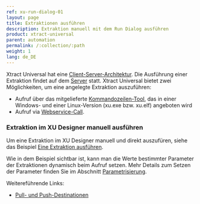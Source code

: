 ```yaml
---
ref: xu-run-dialog-01
layout: page
title: Extraktionen ausführen
description: Extraktion manuell mit dem Run Dialog ausführen
product: xtract-universal
parent: automation
permalink: /:collection/:path
weight: 1
lang: de_DE
---
```


Xtract Universal hat eine [Client-Server-Architektur](./einfuehrung).
Die Ausführung einer Extraktion findet auf dem [Server](./server) statt. Xtract Universal bietet zwei Möglichkeiten, um eine angelegte Extraktion auszuführen:
- Aufruf über das mitgelieferte [Kommandozeilen-Tool](./call-via-commandline), das in einer Windows- und einer Linux-Version (xu.exe bzw. xu.elf) angeboten wird  
- Aufruf via [Webservice-Call](./call-via-webservice).  

### Extraktion im XU Designer manuell ausführen 
Um eine Extraktion im XU Designer manuell und direkt auszufüren, siehe das Beispiel [Eine Extraktion ausführen](./erste-schritte/eine-extraktion-ausfuehren). 

Wie in dem Beispiel sichtbar ist, kann man die Werte bestimmter Parameter der Extraktionen dynamisch beim Aufruf setzen. Mehr Details zum Setzen der Parameter finden Sie im Abschnitt [Parametrisierung](./xu-parameter).

<!---
Offene Frage und Vorschläge von YW:
- Ich fände einen Verlgeich, Vor-/Nachteile zwischen Anstarten der Extraktion via xu.exe vs. http-Webservice sehr hilfreich
- Frage: Was passiert, wenn man dieselbe Extraktione mehrfach anstartet?
- Wieviele Extraktionen können gleichzeitig ausgeführt werden?
-->

Weitereführende Links:
- [Pull- und Push-Destinationen ](./xu-destinationen#pull--und-push-destinationen)